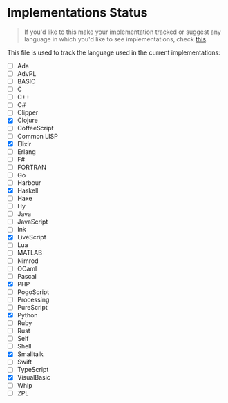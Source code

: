 # Implementations Status

> If you'd like to this make your implementation tracked or suggest
any language in which you'd like to see implementations, check [this](CONTRIBUTING.md).

This file is used to track the language used in the current implementations:

- [ ] Ada
- [ ] AdvPL
- [ ] BASIC
- [ ] C
- [ ] C++
- [ ] C#
- [ ] Clipper
- [x] Clojure
- [ ] CoffeeScript
- [ ] Common LISP
- [x] Elixir
- [ ] Erlang
- [ ] F#
- [ ] FORTRAN
- [ ] Go
- [ ] Harbour
- [x] Haskell
- [ ] Haxe
- [ ] Hy
- [ ] Java
- [ ] JavaScript
- [ ] Ink
- [x] LiveScript
- [ ] Lua
- [ ] MATLAB
- [ ] Nimrod
- [ ] OCaml
- [ ] Pascal
- [x] PHP
- [ ] PogoScript
- [ ] Processing
- [ ] PureScript
- [x] Python
- [ ] Ruby
- [ ] Rust
- [ ] Self
- [ ] Shell
- [X] Smalltalk
- [ ] Swift
- [ ] TypeScript
- [X] VisualBasic
- [ ] Whip
- [ ] ZPL
